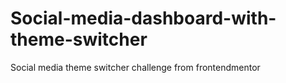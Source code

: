 # Social-media-dashboard-with-theme-switcher
 Social media theme switcher challenge from frontendmentor 
